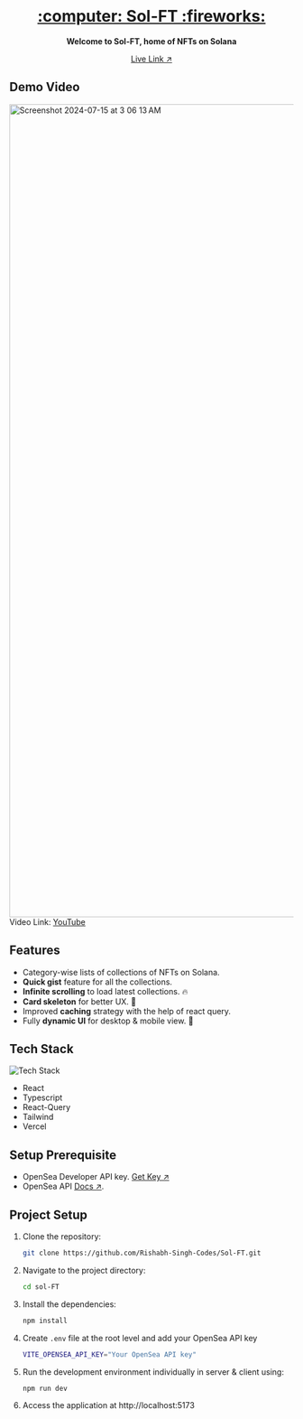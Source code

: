 <div align="center">
  <br/>
  <h1><a href="https://sol-ft.vercel.app/"> :computer: Sol-FT :fireworks: </a></h1>
  <p>
    <strong>Welcome to Sol-FT, home of NFTs on Solana</strong>
  </p>
<a href="https://sol-ft.vercel.app/">Live Link ↗</a>
  <br/>
</div>

## Demo Video
[<img width="1440" alt="Screenshot 2024-07-15 at 3 06 13 AM" src="https://github.com/user-attachments/assets/670c8073-1a4f-4557-9555-18ac69160763">](https://www.youtube.com/watch?v=0Ikd84Sn__I)
Video Link: [YouTube](https://www.youtube.com/watch?v=0Ikd84Sn__I)

## Features
- Category-wise lists of collections of NFTs on Solana.
- **Quick gist** feature for all the collections. 
- **Infinite scrolling** to load latest collections. 🔥
- **Card skeleton** for better UX. 📇
- Improved **caching** strategy with the help of react query.
- Fully **dynamic UI** for desktop & mobile view. 📱

## Tech Stack
![Tech Stack](https://skillicons.dev/icons?i=react,ts,tailwind,js,html,css,git,github,vscode,vite,vercel)
- React
- Typescript
- React-Query
- Tailwind
- Vercel

## Setup Prerequisite
- OpenSea Developer API key. [Get Key ↗](https://docs.opensea.io/reference/api-keys)
- OpenSea API [Docs ↗](https://docs.opensea.io/reference/list_collections).

## Project Setup
1. Clone the repository:
    ```bash
    git clone https://github.com/Rishabh-Singh-Codes/Sol-FT.git
    ```

2. Navigate to the project directory:
    ```bash
    cd sol-FT
    ```

3. Install the dependencies: 
    ```bash
    npm install
    ```

4. Create `.env` file at the root level and add your OpenSea API key
    ```bash
    VITE_OPENSEA_API_KEY="Your OpenSea API key"
    ```

5. Run the development environment individually in server & client using:
   ```bash
   npm run dev
   ```
   
6. Access the application at http://localhost:5173
